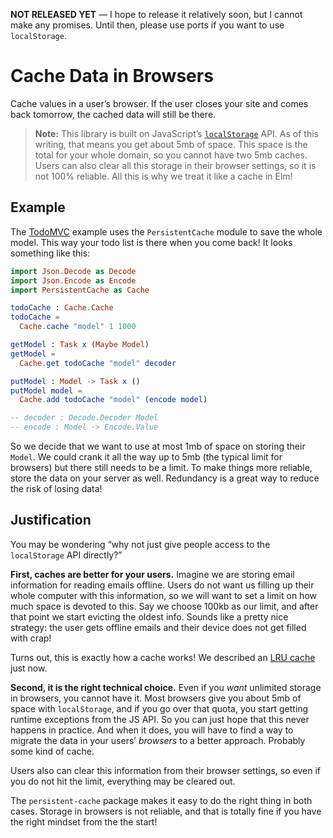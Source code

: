 **NOT RELEASED YET** &mdash; I hope to release it relatively soon, but I cannot make any promises. Until then, please use ports if you want to use `localStorage`.

# Cache Data in Browsers

Cache values in a user&rsquo;s browser. If the user closes your site and comes
back tomorrow, the cached data will still be there.

> **Note:** This library is built on JavaScript&rsquo;s [`localStorage`][localStorage]
API. As of this writing, that means you get about 5mb of space. This space is
the total for your whole domain, so you cannot have two 5mb caches. Users can
also clear all this storage in their browser settings, so it is not 100%
reliable. All this is why we treat it like a cache in Elm!

[localStorage]: https://developer.mozilla.org/en-US/docs/Web/API/Window/localStorage


## Example

The [TodoMVC][] example uses the `PersistentCache` module to save the whole model. This way your todo list is there when you come back! It looks something like this:

[TodoMVC]: https://github.com/evancz/elm-todomvc

```elm
import Json.Decode as Decode
import Json.Encode as Encode
import PersistentCache as Cache

todoCache : Cache.Cache
todoCache =
  Cache.cache "model" 1 1000

getModel : Task x (Maybe Model)
getModel =
  Cache.get todoCache "model" decoder

putModel : Model -> Task x ()
putModel model =
  Cache.add todoCache "model" (encode model)

-- decoder : Decode.Decoder Model
-- encode : Model -> Encode.Value
```

So we decide that we want to use at most 1mb of space on storing their `Model`. We could crank it all the way up to 5mb (the typical limit for browsers) but there still needs to be a limit. To make things more reliable, store the data on your server as well. Redundancy is a great way to reduce the risk of losing data!


## Justification

You may be wondering &ldquo;why not just give people access to the `localStorage` API directly?&rdquo;

**First, caches are better for your users.** Imagine we are storing email information for reading emails offline. Users do not want us filling up their whole computer with this information, so we will want to set a limit on how much space is devoted to this. Say we choose 100kb as our limit, and after that point we start evicting the oldest info. Sounds like a pretty nice strategy: the user gets offline emails and their device does not get filled with crap!

Turns out, this is exactly how a cache works! We described an [LRU cache](https://en.wikipedia.org/wiki/Cache_algorithms) just now.

**Second, it is the right technical choice.** Even if you *want* unlimited storage in browsers, you cannot have it. Most browsers give you about 5mb of space with `localStorage`, and if you go over that quota, you start getting runtime exceptions from the JS API. So you can just hope that this never happens in practice. And when it does, you will have to find a way to migrate the data in your users&rsquo; *browsers* to a better approach. Probably some kind of cache.

Users also can clear this information from their browser settings, so even if you do not hit the limit, everything may be cleared out.

The `persistent-cache` package makes it easy to do the right thing in both cases. Storage in browsers is not reliable, and that is totally fine if you have the right mindset from the the start!
